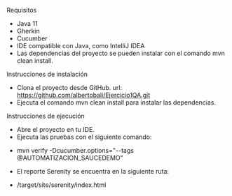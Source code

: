 Requisitos
- Java 11
- Gherkin
- Cucumber
- IDE compatible con Java, como IntelliJ IDEA
- Las dependencias del proyecto se pueden instalar con el comando mvn clean install.

Instrucciones de instalación
- Clona el proyecto desde GitHub. url: https://github.com/albertobali/Ejercicio1QA.git
- Ejecuta el comando mvn clean install para instalar las dependencias.

Instrucciones de ejecución
- Abre el proyecto en tu IDE.
- Ejecuta las pruebas con el siguiente comando:
 * mvn verify -Dcucumber.options="--tags @AUTOMATIZACION_SAUCEDEMO"
- El reporte Serenity se encuentra en la siguiente ruta:
*  /target/site/serenity/index.html

